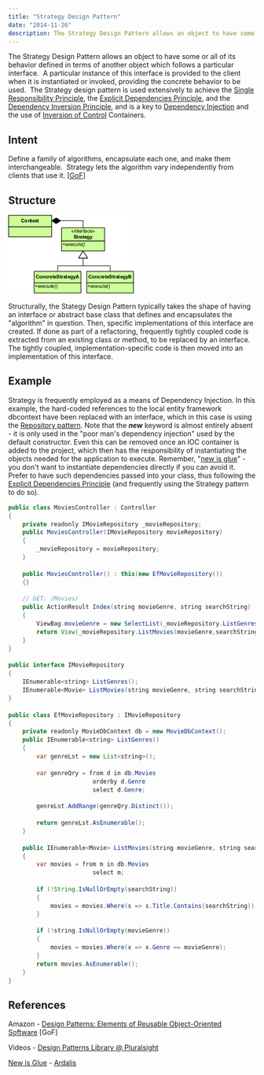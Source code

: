 ```yaml
---
title: "Strategy Design Pattern"
date: "2014-11-26"
description: The Strategy Design Pattern allows an object to have some or all of its behavior defined in terms of another object which follows a particular interface.
---
```


The Strategy Design Pattern allows an object to have some or all of its behavior defined in terms of another object which follows a particular interface.  A particular instance of this interface is provided to the client when it is instantiated or invoked, providing the concrete behavior to be used.  The Strategy design pattern is used extensively to achieve the [Single Responsibility Principle](/principles/single-responsibility-principle), the [Explicit Dependencies Principle](/principles/explicit-dependencies-principle), and the [Dependency Inversion Principle](/principles/dependency-inversion-principle), and is a key to [Dependency Injection](/practices/dependency-injection) and the use of [Inversion of Control](/principles/inversion-of-control) Containers.

## Intent

Define a family of algorithms, encapsulate each one, and make them interchangeable.  Strategy lets the algorithm vary independently from clients that use it. \[[GoF](http://amzn.to/vep3BT)\]

## Structure

![Strategy_Pattern_in_UML](images/Strategy_Pattern_in_UML.png)

Structurally, the Stategy Design Pattern typically takes the shape of having an interface or abstract base class that defines and encapsulates the "algorithm" in question. Then, specific implementations of this interface are created. If done as part of a refactoring, frequently tightly coupled code is extracted from an existing class or method, to be replaced by an interface. The tightly coupled, implementation-specific code is then moved into an implementation of this interface.

## Example

Strategy is frequently employed as a means of Dependency Injection. In this example, the hard-coded references to the local entity framework dbcontext have been replaced with an interface, which in this case is using the [Repository pattern](/design-patterns/repository-pattern). Note that the _**new**_ keyword is almost entirely absent - it is only used in the "poor man's dependency injection" used by the default constructor. Even this can be removed once an IOC container is added to the project, which then has the responsibility of instantiating the objects needed for the application to execute. Remember, "[new is glue](http://ardalis.com/new-is-glue)" - you don't want to instantiate dependencies directly if you can avoid it. Prefer to have such dependencies passed into your class, thus following the [Explicit Dependencies Principle](/principles/explicit-dependencies-principle) (and frequently using the Strategy pattern to do so).

```java
public class MoviesController : Controller
{
    private readonly IMovieRepository _movieRepository;
    public MoviesController(IMovieRepository movieRepository)
    {
        _movieRepository = movieRepository;
    }

    public MoviesController() : this(new EfMovieRepository())
    {}

    // GET: /Movies/
    public ActionResult Index(string movieGenre, string searchString)
    {
        ViewBag.movieGenre = new SelectList(_movieRepository.ListGenres());
        return View(_movieRepository.ListMovies(movieGenre,searchString));
    }
}

public interface IMovieRepository
{
    IEnumerable<string> ListGenres();
    IEnumerable<Movie> ListMovies(string movieGenre, string searchString);
}

public class EfMovieRepository : IMovieRepository
{
    private readonly MovieDbContext db = new MovieDbContext();
    public IEnumerable<string> ListGenres()
    {
        var genreLst = new List<string>();

        var genreQry = from d in db.Movies
                        orderby d.Genre
                        select d.Genre;

        genreLst.AddRange(genreQry.Distinct());

        return genreLst.AsEnumerable();
    }

    public IEnumerable<Movie> ListMovies(string movieGenre, string searchString)
    {
        var movies = from m in db.Movies
                        select m;

        if (!String.IsNullOrEmpty(searchString))
        {
            movies = movies.Where(s => s.Title.Contains(searchString));
        }

        if (!string.IsNullOrEmpty(movieGenre))
        {
            movies = movies.Where(x => x.Genre == movieGenre);
        }
        return movies.AsEnumerable();
    }
}
```

## References

Amazon - [Design Patterns: Elements of Reusable Object-Oriented Software](http://amzn.to/vep3BT) \[GoF\]

Videos - [Design Patterns Library @ Pluralsight](http://bit.ly/DesignPatternsLibrary)

[New is Glue](http://ardalis.com/new-is-glue) - [Ardalis](http://ardalis.com/)
